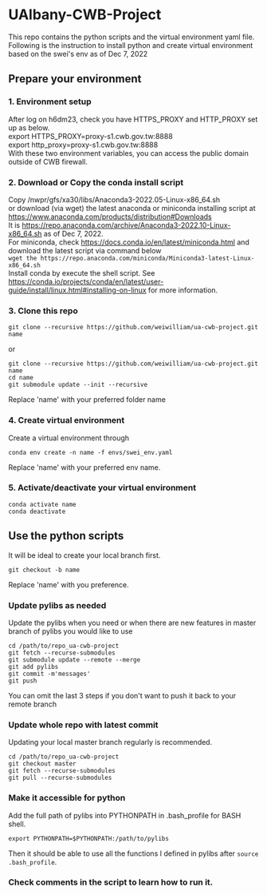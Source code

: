 # UAlbany-CWB-Project
This repo contains the python scripts and the virtual environment yaml file. \
Following is the instruction to install python and create virtual environment based on the swei's env as of Dec 7, 2022 
## Prepare your environment
### 1. Environment setup 
  After log on h6dm23, check you have HTTPS_PROXY and HTTP_PROXY set up as below. \
  export HTTPS_PROXY=proxy-s1.cwb.gov.tw:8888 \
  export http_proxy=proxy-s1.cwb.gov.tw:8888 \
  With these two environment variables, you can access the public domain outside of CWB firewall.
### 2. Download or Copy the conda install script
  Copy /nwpr/gfs/xa30/libs/Anaconda3-2022.05-Linux-x86_64.sh \
  or download (via wget) the latest anaconda or miniconda installing script at \
  https://www.anaconda.com/products/distribution#Downloads \
  It is https://repo.anaconda.com/archive/Anaconda3-2022.10-Linux-x86_64.sh as of Dec 7, 2022. \
  For miniconda, check https://docs.conda.io/en/latest/miniconda.html and download the latest script via command below \
  ```wget the https://repo.anaconda.com/miniconda/Miniconda3-latest-Linux-x86_64.sh``` \
  Install conda by execute the shell script.
  See https://conda.io/projects/conda/en/latest/user-guide/install/linux.html#installing-on-linux for more information.
### 3. Clone this repo
  ```
  git clone --recursive https://github.com/weiwilliam/ua-cwb-project.git name
  ```
  or 
  ```
  git clone --recursive https://github.com/weiwilliam/ua-cwb-project.git name
  cd name
  git submodule update --init --recursive
  ```
  Replace 'name' with your preferred folder name
### 4. Create virtual environment
  Create a virtual environment through
  ```
  conda env create -n name -f envs/swei_env.yaml
  ```
  Replace 'name' with your preferred env name.
### 5. Activate/deactivate your virtual environment
  ```
  conda activate name
  conda deactivate
  ```
## Use the python scripts
It will be ideal to create your local branch first.
  ```
  git checkout -b name
  ```
Replace 'name' with you preference.
### Update pylibs as needed
Update the pylibs when you need or when there are new features in master branch of pylibs you would like to use
  ```
  cd /path/to/repo_ua-cwb-project
  git fetch --recurse-submodules
  git submodule update --remote --merge
  git add pylibs
  git commit -m'messages'
  git push
  ```
You can omit the last 3 steps if you don't want to push it back to your remote branch
### Update whole repo with latest commit
Updating your local master branch regularly is recommended.
  ```
  cd /path/to/repo_ua-cwb-project
  git checkout master
  git fetch --recurse-submodules
  git pull --recurse-submodules
  ```

### Make it accessible for python
Add the full path of pylibs into PYTHONPATH in .bash_profile for BASH shell.
  ```
  export PYTHONPATH=$PYTHONPATH:/path/to/pylibs
  ```
Then it should be able to use all the functions I defined in pylibs after ```source .bash_profile```.

### Check comments in the script to learn how to run it.

